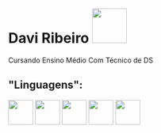 # Davi Ribeiro <img src="https://github.com/Davi8002/Davi8002/assets/164496370/81302803-6e64-4ab4-afa7-5404dfa98d60" width="70px">

Cursando Ensino Médio Com Técnico de DS

## "Linguagens":
<p align="left">
  <img src="https://github.com/user-attachments/assets/b0d8c0ea-fcc2-49d1-8649-85c651d4374e" height="50">
  <img src="https://github.com/user-attachments/assets/a8c23202-19cf-4791-bd63-8eaa18b49643" height="50">

  <img src="https://github.com/user-attachments/assets/0507c9c6-a2ab-4dee-9c6c-a954c0c00304" height="50">
  <img src="https://github.com/user-attachments/assets/59179b21-d9e8-4b69-8592-aef98a6bef85" height="50">
  <img src="https://github.com/user-attachments/assets/77b1e6ee-e5f8-4cdb-b66a-359400d27453" height="50">
</p>



